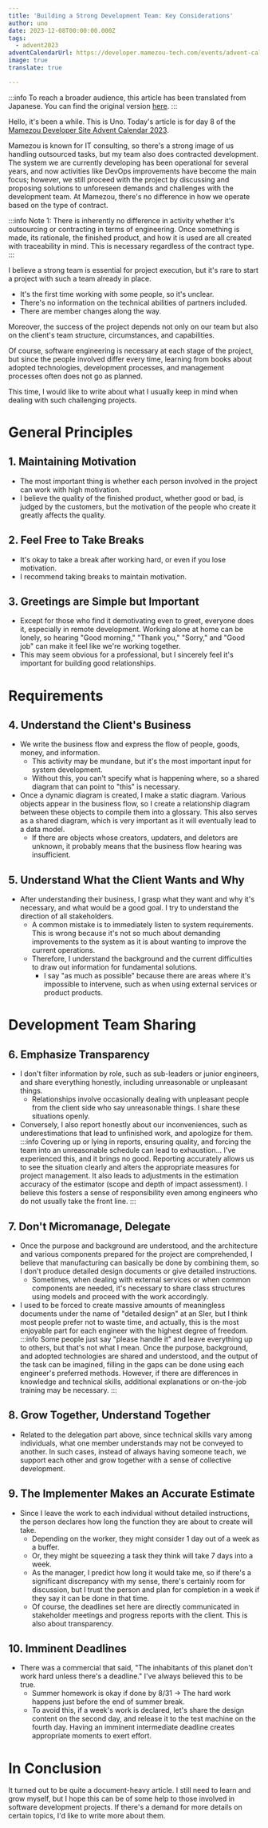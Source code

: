 ```yaml
---
title: 'Building a Strong Development Team: Key Considerations'
author: uno
date: 2023-12-08T00:00:00.000Z
tags:
  - advent2023
adventCalendarUrl: https://developer.mamezou-tech.com/events/advent-calendar/2023/
image: true
translate: true

---
```


:::info
To reach a broader audience, this article has been translated from Japanese.
You can find the original version [here](https://developer.mamezou-tech.com/blogs/2023/12/08/teambuild/).
:::



Hello, it's been a while. This is Uno.
Today's article is for day 8 of the [Mamezou Developer Site Advent Calendar 2023](https://developer.mamezou-tech.com/events/advent-calendar/2023/).

Mamezou is known for IT consulting, so there's a strong image of us handling outsourced tasks, but my team also does contracted development. The system we are currently developing has been operational for several years, and now activities like DevOps improvements have become the main focus; however, we still proceed with the project by discussing and proposing solutions to unforeseen demands and challenges with the development team. At Mamezou, there's no difference in how we operate based on the type of contract.

:::info 
Note 1: There is inherently no difference in activity whether it's outsourcing or contracting in terms of engineering. Once something is made, its rationale, the finished product, and how it is used are all created with traceability in mind. This is necessary regardless of the contract type.
:::

I believe a strong team is essential for project execution, but it's rare to start a project with such a team already in place.
- It's the first time working with some people, so it's unclear.
- There's no information on the technical abilities of partners included.
- There are member changes along the way.

Moreover, the success of the project depends not only on our team but also on the client's team structure, circumstances, and capabilities.

Of course, software engineering is necessary at each stage of the project, but since the people involved differ every time, learning from books about adopted technologies, development processes, and management processes often does not go as planned.

This time, I would like to write about what I usually keep in mind when dealing with such challenging projects.

# General Principles

## 1. Maintaining Motivation
  - The most important thing is whether each person involved in the project can work with high motivation.
  - I believe the quality of the finished product, whether good or bad, is judged by the customers, but the motivation of the people who create it greatly affects the quality.

## 2. Feel Free to Take Breaks
  - It's okay to take a break after working hard, or even if you lose motivation.
  - I recommend taking breaks to maintain motivation.

## 3. Greetings are Simple but Important
  - Except for those who find it demotivating even to greet, everyone does it, especially in remote development. Working alone at home can be lonely, so hearing "Good morning," "Thank you," "Sorry," and "Good job" can make it feel like we're working together.
  - This may seem obvious for a professional, but I sincerely feel it's important for building good relationships.

# Requirements

## 4. Understand the Client's Business
  - We write the business flow and express the flow of people, goods, money, and information.
    - This activity may be mundane, but it's the most important input for system development.
    - Without this, you can't specify what is happening where, so a shared diagram that can point to "this" is necessary.
  - Once a dynamic diagram is created, I make a static diagram. Various objects appear in the business flow, so I create a relationship diagram between these objects to compile them into a glossary. This also serves as a shared diagram, which is very important as it will eventually lead to a data model.
    - If there are objects whose creators, updaters, and deletors are unknown, it probably means that the business flow hearing was insufficient.

## 5. Understand What the Client Wants and Why
  - After understanding their business, I grasp what they want and why it's necessary, and what would be a good goal. I try to understand the direction of all stakeholders.
    - A common mistake is to immediately listen to system requirements. This is wrong because it's not so much about demanding improvements to the system as it is about wanting to improve the current operations.
    - Therefore, I understand the background and the current difficulties to draw out information for fundamental solutions.
      - I say "as much as possible" because there are areas where it's impossible to intervene, such as when using external services or product products.

# Development Team Sharing

## 6. Emphasize Transparency
  - I don't filter information by role, such as sub-leaders or junior engineers, and share everything honestly, including unreasonable or unpleasant things.
    - Relationships involve occasionally dealing with unpleasant people from the client side who say unreasonable things. I share these situations openly.
  - Conversely, I also report honestly about our inconveniences, such as underestimations that lead to unfinished work, and apologize for them.
:::info
Covering up or lying in reports, ensuring quality, and forcing the team into an unreasonable schedule can lead to exhaustion... I've experienced this, and it brings no good. Reporting accurately allows us to see the situation clearly and alters the appropriate measures for project management. It also leads to adjustments in the estimation accuracy of the estimator (scope and depth of impact assessment).
I believe this fosters a sense of responsibility even among engineers who do not usually take the front line.
:::

## 7. Don't Micromanage, Delegate
  - Once the purpose and background are understood, and the architecture and various components prepared for the project are comprehended, I believe that manufacturing can basically be done by combining them, so I don't produce detailed design documents or give detailed instructions.
    - Sometimes, when dealing with external services or when common components are needed, it's necessary to share class structures using models and proceed with the work accordingly.
  - I used to be forced to create massive amounts of meaningless documents under the name of "detailed design" at an SIer, but I think most people prefer not to waste time, and actually, this is the most enjoyable part for each engineer with the highest degree of freedom.
:::info
Some people just say "please handle it" and leave everything up to others, but that's not what I mean. Once the purpose, background, and adopted technologies are shared and understood, and the output of the task can be imagined, filling in the gaps can be done using each engineer's preferred methods.
However, if there are differences in knowledge and technical skills, additional explanations or on-the-job training may be necessary.
:::

## 8. Grow Together, Understand Together
  - Related to the delegation part above, since technical skills vary among individuals, what one member understands may not be conveyed to another. In such cases, instead of always having someone teach, we support each other and grow together with a sense of collective development.

## 9. The Implementer Makes an Accurate Estimate
  - Since I leave the work to each individual without detailed instructions, the person declares how long the function they are about to create will take.
    - Depending on the worker, they might consider 1 day out of a week as a buffer.
    - Or, they might be squeezing a task they think will take 7 days into a week.
    - As the manager, I predict how long it would take me, so if there's a significant discrepancy with my sense, there's certainly room for discussion, but I trust the person and plan for completion in a week if they say it can be done in that time.
    - Of course, the deadlines set here are directly communicated in stakeholder meetings and progress reports with the client. This is also about transparency.

## 10. Imminent Deadlines
  - There was a commercial that said, "The inhabitants of this planet don't work hard unless there's a deadline." I've always believed this to be true.
    - Summer homework is okay if done by 8/31 → The hard work happens just before the end of summer break.
    - To avoid this, if a week's work is declared, let's share the design content on the second day, and release it to the test machine on the fourth day. Having an imminent intermediate deadline creates appropriate moments to exert effort.

# In Conclusion

It turned out to be quite a document-heavy article.
I still need to learn and grow myself, but I hope this can be of some help to those involved in software development projects.
If there's a demand for more details on certain topics, I'd like to write more about them.

